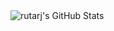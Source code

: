 
<img src="https://github-readme-stats.vercel.app/api/top-langs/?username=rutarj&theme=highcontrast&show_icons=true&hide_border=true&layout=compact" alt="rutarj's GitHub Stats" />
